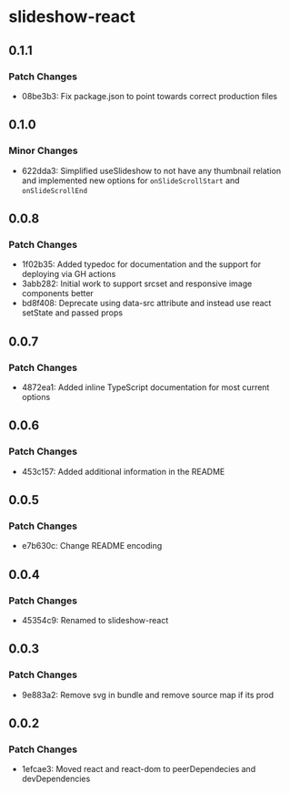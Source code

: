 # slideshow-react

## 0.1.1

### Patch Changes

- 08be3b3: Fix package.json to point towards correct production files

## 0.1.0

### Minor Changes

- 622dda3: Simplified useSlideshow to not have any thumbnail relation and implemented new options for `onSlideScrollStart` and `onSlideScrollEnd`

## 0.0.8

### Patch Changes

- 1f02b35: Added typedoc for documentation and the support for deploying via GH actions
- 3abb282: Initial work to support srcset and responsive image components better
- bd8f408: Deprecate using data-src attribute and instead use react setState and passed props

## 0.0.7

### Patch Changes

- 4872ea1: Added inline TypeScript documentation for most current options

## 0.0.6

### Patch Changes

- 453c157: Added additional information in the README

## 0.0.5

### Patch Changes

- e7b630c: Change README encoding

## 0.0.4

### Patch Changes

- 45354c9: Renamed to slideshow-react

## 0.0.3

### Patch Changes

- 9e883a2: Remove svg in bundle and remove source map if its prod

## 0.0.2

### Patch Changes

- 1efcae3: Moved react and react-dom to peerDependecies and devDependencies
